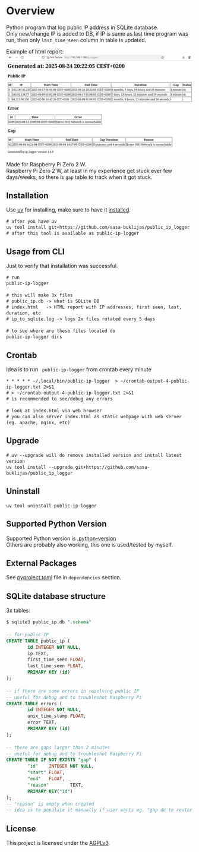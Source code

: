 # Overview
Python program that log public IP address in SQLite database.  
Only new/change IP is added to DB, if IP is same as last time program was run, then only `last_time_seen` column in table is updated.  

Example of html report:
![Example of html report](/documentation/screenshot/html_report.png)

Made for Raspberry Pi Zero 2 W.  
Raspberry Pi Zero 2 W, at least in my experience get stuck ever few days/weeks, so there is `gap` table to track when it got stuck.  

## Installation
Use [uv](https://docs.astral.sh/uv/) for installing, make sure to have it [installed](https://docs.astral.sh/uv/getting-started/installation/#standalone-installer).  
```shell
# after you have uv
uv tool install git+https://github.com/sasa-buklijas/public_ip_logger
# after this tool is available as public-ip-logger
```

## Usage from CLI 
Just to verify that installation was successful.

```shell
# run
public-ip-logger

# this will make 3x files
# public_ip.db -> what is SQLite DB
# index.html   -> HTML report with IP addresses, first seen, last, duration, etc
# ip_to_sqlite.log -> logs 2x files rotated every 5 days

# to see where are these files located do
public-ip-logger dirs
```

## Crontab
Idea is to run ` public-ip-logger` from crontab every minute

```shell
* * * * * ~/.local/bin/public-ip-logger  > ~/crontab-output-4-public-ip-logger.txt 2>&1
# > ~/crontab-output-4-public-ip-logger.txt 2>&1
# is recommended to see/debug any errors 

# look at index.html via web browser
# you can also server index.html as static webpage with web server (eg. apache, nginx, etc)
```

## Upgrade
```shell
# uv --upgrade will do remove installed version and install latest version
uv tool install --upgrade git+https://github.com/sasa-buklijas/public_ip_logger
```

## Uninstall
```shell
uv tool uninstall public-ip-logger
```

## Supported Python Version
Supported Python version is [.python-version](.python-version)  
Others are probably also working, this one is used/tested by myself.

## External Packages
See [pyproject.toml](pyproject.toml) file in `dependencies` section.  

## SQLite database structure
3x tables:
```sql
$ sqlite3 public_ip.db ".schema"

-- for public IP
CREATE TABLE public_ip (
        id INTEGER NOT NULL, 
        ip TEXT, 
        first_time_seen FLOAT, 
        last_time_seen FLOAT, 
        PRIMARY KEY (id)
);

-- if there are some errors in resolving public IP
-- useful for debug and to troubleshot Raspberry Pi 
CREATE TABLE errors (
        id INTEGER NOT NULL, 
        unix_time_stamp FLOAT, 
        error TEXT, 
        PRIMARY KEY (id)
);

-- there are gaps larger than 2 minutes
-- useful for debug and to troubleshot Raspberry Pi
CREATE TABLE IF NOT EXISTS "gap" (
        "id"    INTEGER NOT NULL,
        "start" FLOAT,
        "end"   FLOAT,
        "reason"        TEXT,
        PRIMARY KEY("id")
);
-- "reason" is empty when created
-- idea is to populate it manually if user wants eg. "gap do to router reboot"
```

## License  
This project is licensed under the [AGPLv3](LICENSE).
